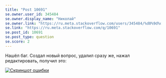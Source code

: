 ```yaml
---
title: "Post 10691"
se.owner.user_id: 345484
se.owner.display_name: "Николай"
se.owner.link: "https://ru.meta.stackoverflow.com/users/345484/%d0%9d%d0%b8%d0%ba%d0%be%d0%bb%d0%b0%d0%b9"
se.link: "https://ru.meta.stackoverflow.com/q/10691"
se.post_id: 10691
se.post_type: question
se.score: 2
---
```

<p>Нашёл баг. Создал новый вопрос, удалил сразу же, нажал редактировать, получил это:</p>
<p><a href="https://i.stack.imgur.com/I16rB.png" rel="nofollow noreferrer"><img src="https://i.stack.imgur.com/I16rB.png" alt="Скриншот ошибки" /></a></p>
